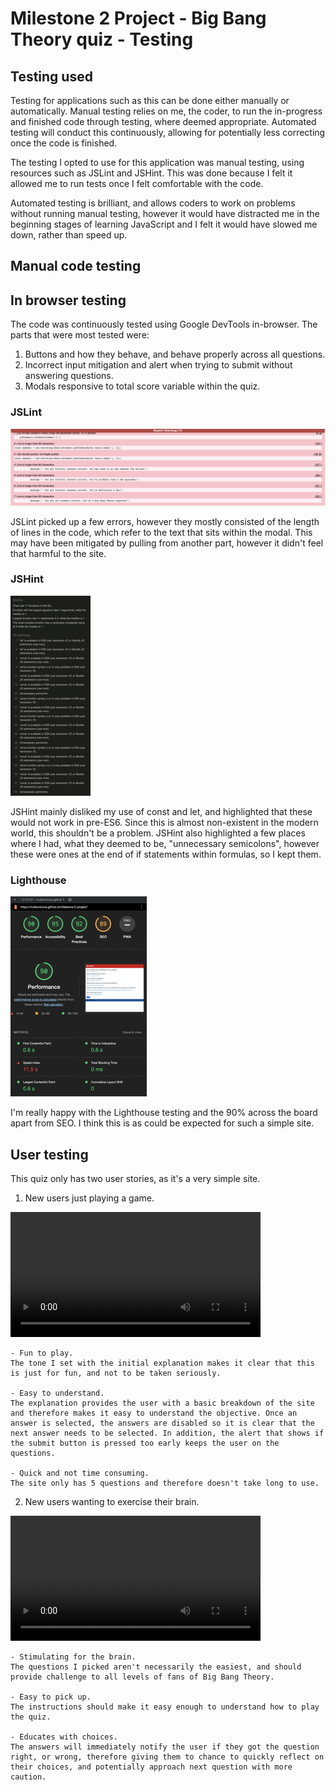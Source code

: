 # Milestone 2 Project - Big Bang Theory quiz - Testing

## Testing used

Testing for applications such as this can be done either manually or automatically. Manual testing relies on me, the coder, to run the in-progress and finished code through testing, where deemed appropriate. Automated testing will conduct this continuously, allowing for potentially less correcting once the code is finished.

The testing I opted to use for this application was manual testing, using resources such as JSLint and JSHint. This was done because I felt it allowed me to run tests once I felt comfortable with the code.

Automated testing is brilliant, and allows coders to work on problems without running manual testing, however it would have distracted me in the beginning stages of learning JavaScript and I felt it would have slowed me down, rather than speed up.

## Manual code testing

## In browser testing

The code was continuously tested using Google DevTools in-browser. The parts that were most tested were:
1. Buttons and how they behave, and behave properly across all questions.
2. Incorrect input mitigation and alert when trying to submit without answering questions.
3. Modals responsive to total score variable within the quiz.

### JSLint

![JSLint testing screenshot](assets/testing_files/JSLint_testing.png)

JSLint picked up a few errors, however they mostly consisted of the length of lines in the code, which refer to the text that sits within the modal. This may have been mitigated by pulling from another part, however it didn't feel that harmful to the site.

### JSHint

![JSHint testing screenshot](assets/testing_files/JSHint_testing_small.png)

JSHint mainly disliked my use of const and let, and highlighted that these would not work in pre-ES6. Since this is almost non-existent in the modern world, this shouldn't be a problem. JSHint also highlighted a few places where I had, what they deemed to be, "unnecessary semicolons", however these were ones at the end of if statements within formulas, so I kept them.

### Lighthouse

![Lighthouse testing screenshot](assets/testing_files/lighthouse_testing_small.png)

I'm really happy with the Lighthouse testing and the 90% across the board apart from SEO. I think this is as could be expected for such a simple site.

## User testing

This quiz only has two user stories, as it's a very simple site.

1. New users just playing a game.

<video src='assets/testing_files/user_story_1.mov' width=400 autoplay></video>

    - Fun to play.
    The tone I set with the initial explanation makes it clear that this is just for fun, and not to be taken seriously.

    - Easy to understand.
    The explanation provides the user with a basic breakdown of the site and therefore makes it easy to understand the objective. Once an answer is selected, the answers are disabled so it is clear that the next answer needs to be selected. In addition, the alert that shows if the submit button is pressed too early keeps the user on the questions.

    - Quick and not time consuming.
    The site only has 5 questions and therefore doesn't take long to use.


2. New users wanting to exercise their brain.

<video src='assets/testing_files/user_story_2.mov' width=400 autoplay></video>

    - Stimulating for the brain.
    The questions I picked aren't necessarily the easiest, and should provide challenge to all levels of fans of Big Bang Theory.
    
    - Easy to pick up.
    The instructions should make it easy enough to understand how to play the quiz.

    - Educates with choices.
    The answers will immediately notify the user if they got the question right, or wrong, therefore giving them to chance to quickly reflect on their choices, and potentially approach next question with more caution.